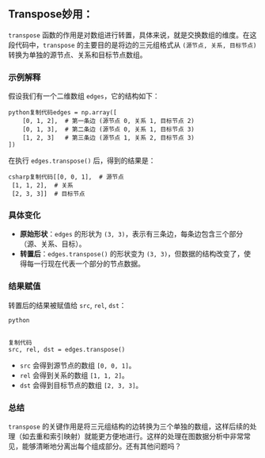 ## Transpose妙用：

`transpose` 函数的作用是对数组进行转置，具体来说，就是交换数组的维度。在这段代码中，`transpose` 的主要目的是将边的三元组格式从 `(源节点, 关系, 目标节点)` 转换为单独的源节点、关系和目标节点数组。

### 示例解释

假设我们有一个二维数组 `edges`，它的结构如下：

```
python复制代码edges = np.array([
    [0, 1, 2],  # 第一条边 (源节点 0, 关系 1, 目标节点 2)
    [0, 1, 3],  # 第二条边 (源节点 0, 关系 1, 目标节点 3)
    [1, 2, 3]   # 第三条边 (源节点 1, 关系 2, 目标节点 3)
])
```

在执行 `edges.transpose()` 后，得到的结果是：

```
csharp复制代码[[0, 0, 1],  # 源节点
 [1, 1, 2],  # 关系
 [2, 3, 3]]  # 目标节点
```

### 具体变化

- **原始形状**：`edges` 的形状为 `(3, 3)`，表示有三条边，每条边包含三个部分（源、关系、目标）。
- **转置后**：`edges.transpose()` 的形状变为 `(3, 3)`，但数据的结构改变了，使得每一行现在代表一个部分的节点数据。

### 结果赋值

转置后的结果被赋值给 `src`, `rel`, `dst`：

```
python


复制代码
src, rel, dst = edges.transpose()
```

- `src` 会得到源节点的数组 `[0, 0, 1]`。
- `rel` 会得到关系的数组 `[1, 1, 2]`。
- `dst` 会得到目标节点的数组 `[2, 3, 3]`。

### 总结

`transpose` 的关键作用是将三元组结构的边转换为三个单独的数组，这样后续的处理（如去重和索引映射）就能更方便地进行。这样的处理在图数据分析中非常常见，能够清晰地分离出每个组成部分。还有其他问题吗？




